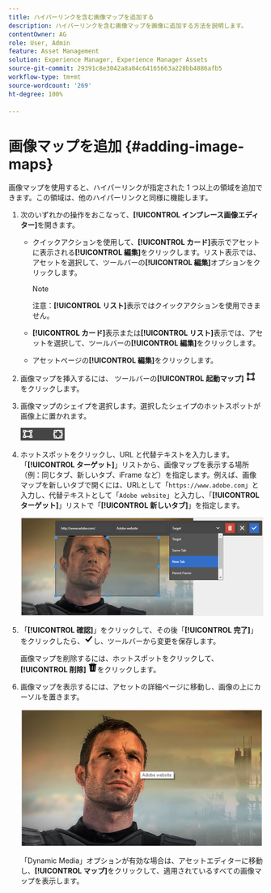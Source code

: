 ```yaml
---
title: ハイパーリンクを含む画像マップを追加する
description: ハイパーリンクを含む画像マップを画像に追加する方法を説明します。
contentOwner: AG
role: User, Admin
feature: Asset Management
solution: Experience Manager, Experience Manager Assets
source-git-commit: 29391c8e3042a8a04c64165663a228bb4886afb5
workflow-type: tm+mt
source-wordcount: '269'
ht-degree: 100%

---
```


# 画像マップを追加 {#adding-image-maps}

画像マップを使用すると、ハイパーリンクが指定された 1 つ以上の領域を追加できます。この領域は、他のハイパーリンクと同様に機能します。

1. 次のいずれかの操作をおこなって、**[!UICONTROL インプレース画像エディター]**&#x200B;を開きます。

   * クイックアクションを使用して、**[!UICONTROL カード]**&#x200B;表示でアセットに表示される&#x200B;**[!UICONTROL 編集]**&#x200B;をクリックします。リスト表示では、アセットを選択して、ツールバーの&#x200B;**[!UICONTROL 編集]**&#x200B;オプションをクリックします。

     >[!NOTE]
     >
     >注意：**[!UICONTROL リスト]**&#x200B;表示ではクイックアクションを使用できません。

   * **[!UICONTROL カード]**&#x200B;表示または&#x200B;**[!UICONTROL リスト]**&#x200B;表示では、アセットを選択して、ツールバーの&#x200B;**[!UICONTROL 編集]**&#x200B;をクリックします。
   * アセットページの&#x200B;**[!UICONTROL 編集]**&#x200B;をクリックします。

1. 画像マップを挿入するには、 ツールバーの&#x200B;**[!UICONTROL 起動マップ]** ![画像マップ](assets/do-not-localize/image-map-icon.png) をクリックします。
1. 画像マップのシェイプを選択します。選択したシェイプのホットスポットが画像上に置かれます。

   ![chlimage_1-422](assets/chlimage_1-422.png)

1. ホットスポットをクリックし、URL と代替テキストを入力します。「**[!UICONTROL ターゲット]**」リストから、画像マップを表示する場所（例：同じタブ、新しいタブ、iFrame など）を指定します。例えば、画像マップを新しいタブで開くには、URLとして「`https://www.adobe.com`」と入力し、代替テキストとして「`Adobe website`」と入力し、「**[!UICONTROL ターゲット]**」リストで「**[!UICONTROL 新しいタブ]**」を指定します。

   ![chlimage_1-423](assets/chlimage_1-423.png)

1. 「**[!UICONTROL 確認]**」をクリックして、その後「**[!UICONTROL 完了]**」をクリックしたら、![チェック完了を選択](assets/do-not-localize/check-ok-done-icon.png)し、ツールバーから変更を保存します。

   画像マップを削除するには、ホットスポットをクリックして、**[!UICONTROL 削除]** ![削除](assets/do-not-localize/delete-solid-line.png)をクリックします。

1. 画像マップを表示するには、アセットの詳細ページに移動し、画像の上にカーソルを置きます。

   ![chlimage_1-426](assets/chlimage_1-426.png)

   「Dynamic Media」オプションが有効な場合は、アセットエディターに移動し、**[!UICONTROL マップ]**&#x200B;をクリックして、適用されているすべての画像マップを表示します。
